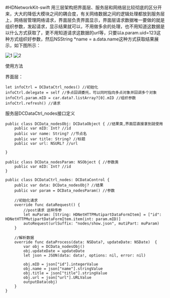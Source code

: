#HDNetworkKit-swift
用三层架构把界面层、服务层和网络层比较彻底的区分开来，大大的降低大模块之间的耦合度，有关网络数据之间的逻辑处理都放到服务层上，网络层管理网络请求，界面层负责界面显示，界面层请求数据唯一要做的就是组织参数，发起请求，显示结果就可以，不用做多余的处理，也不用知道这数据是以什么方式获取了，更不用知道请求这数据的url等，只要以a.param.uid=123这种方式组织好参数，然后NSString *name = a.data.name这种方式获取结果展示，如下图所示：

![1](http://zhangdadi.github.io/image/HDNetworkKit/1.jpg)
![2](http://zhangdadi.github.io/image/HDNetworkKit/2.png)


使用方法


界面层：

```
let infoCtrl = DCDataCtrl_nodes() //初始化
infoCtrl.delegate = self //多点回调委托，可以同时指向多点对象并回调多个对象
infoCtrl.param.mID = car.data?.listArray?[0].mID //组织参数
infoCtrl.refresh() //请求

```
服务层DCDataCtrl_nodes接口定义

```
public class DCData_nodesObj: DCDataObject { //结果类,界面层直接拿到就使用
    public var mID: Int? //id
    public var name: String? //节点名
    public var title: String? //标题
    public var url: NSURL? //url
    
}

public class DCData_nodesParam: NSObject { //参数类
    public var mID: Int? //id
}

public class DCDataCtrl_nodes: DCDataControl {
    public var data: DCData_nodesObj? //结果
    public var param = DCData_nodesParam() //参数
    
    //初始化请求
    override func dataRequest() {
        //post请求 这样传参
        let muParam: [String: HDNetHTTPMutipartDataFormItem] = ["id": HDNetHTTPMutipartDataFormItem.item(int: param.mID)]
        autoRequest(urlSuffix: "nodes/show.json", mutiPart: muParam)
    }
    
    //解析数据
    override func dataProcess(data: NSData?, updateDate: NSDate)  {
        var obj = DCData_nodesObj()
        obj.updateDate = updateDate
        let json = JSON(data: data!, options: nil, error: nil)
        
        obj.mID = json["id"].integerValue
        obj.name = json["name"].stringValue
        obj.title = json["title"].stringValue
        obj.url = json["url"].URLValue
        outputData(obj)
    }
}

```
